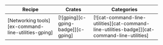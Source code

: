 | Recipe | Crates | Categories |
|--------|--------|------------|
| [Networking tools][ex-command-line-utilities-gping] | [![gping][c-gping-badge]][c-gping] | [![cat-command-line-utilities][cat-command-line-utilities-badge]][cat-command-line-utilities] |
